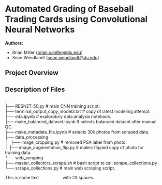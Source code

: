 # Automated Grading of Baseball Trading Cards using Convolutional Neural Networks

**Authors:**  
- Brian Miller (brian.s.miller@du.edu)
- Sean Wendlandt (sean.wendlandt@du.edu)

## Project Overview

## Description of Files
.  
├── RESNET-50.py                         # main CNN training script.  
├── terminal_output_copy_model3.txt      # copy of latest modeling attempt.  
├── eda.ipynb                            # exploratory data analysis notebook.  
├── make_balanced_dataset.ipynb          # selects balanced dataset after manual QC.  
├── make_metadata_file.ipynb             # selects 30k photos from scraped data.  
├── data_processing                       
│&nbsp;&nbsp;&nbsp;├── image_cropping.py                # removed PSA label from photo.   
│&#32;&#32;&#32;├── image_augmentation_flip.py       # makes flipped copy of photo for training data.   
└── web_scraping                         
&#32;&#32;&#32;&#32;├── master_collectors_scrape.sh      # bash script to call scrape_collections.py   
&#32;&#32;&#32;&#32;└── scrape_collections.py            # main web scraping script.  



<div>
This is some text<span style="white-space: pre;">                    </span>with 20 spaces.
</div>
